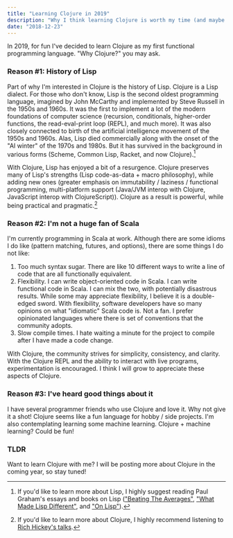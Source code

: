 ```yaml
---
title: "Learning Clojure in 2019"
description: "Why I think learning Clojure is worth my time (and maybe yours too!)."
date: "2018-12-23"
---
```


In 2019, for fun I've decided to learn Clojure as my first functional programming language.
"Why Clojure?" you may ask.

### Reason #1: History of Lisp

Part of why I'm interested in Clojure is the history of Lisp. Clojure
is a Lisp dialect. For those who don't know, Lisp is the second oldest programming language, imagined
by John McCarthy and implemented by Steve Russell in the 1950s and 1960s. It was the first to implement
a lot of the modern foundations of computer science (recursion, conditionals, higher-order functions,
the read-eval-print loop (REPL), and much more). It was also closely connected to birth of the artificial
intelligence movement of the 1950s and 1960s. Alas, Lisp died commercially along with the onset of the
"AI winter" of the 1970s and 1980s. But it has survived in the background in various forms (Scheme,
Common Lisp, Racket, and now Clojure).[^1]

With Clojure, Lisp has enjoyed a bit of a resurgence. Clojure preserves many of Lisp's strengths (Lisp
code-as-data + macro philosophy), while adding new ones (greater emphasis on immutability / laziness /
functional programming, multi-platform support (Java/JVM interop with Clojure, JavaScript interop with
ClojureScript)). Clojure as a result is powerful, while being practical and pragmatic.[^2]

### Reason #2: I'm not a huge fan of Scala

I'm currently programming in Scala at work. Although there are some idioms I do like (pattern matching,
futures, and options), there are some things I do not like:

1) Too much syntax sugar. There are like 10 different ways to write a line of code that are all
functionally equivalent.
2) Flexibility. I can write object-oriented code in Scala. I can write functional code in
Scala. I can mix the two, with potentially disastrous results. While some may appreciate flexibility,
I believe it is a double-edged sword. With flexibility, software developers have so many opinions on
what "idiomatic" Scala code is. Not a fan. I prefer opinionated languages where there is set of
conventions that the community adopts.
3) Slow compile times. I hate waiting a minute for the project to compile after I have made a code
change.

With Clojure, the community strives for simplicity, consistency, and clarity. With the Clojure REPL
and the ability to interact with live programs, experimentation is encouraged. I think I will grow
to appreciate these aspects of Clojure.

### Reason #3: I've heard good things about it

I have several programmer friends who use Clojure and love it. Why not give it a shot! Clojure seems
like a fun language for hobby / side projects. I'm also contemplating learning some machine learning.
Clojure + machine learning? Could be fun!

### TLDR

Want to learn Clojure with me? I will be posting more about Clojure in the coming year, so stay tuned!


[^1]: If you'd like to learn more about Lisp, I highly suggest reading Paul Graham's essays and
  books on Lisp (["Beating The Averages"](http://paulgraham.com/avg.html),
  ["What Made Lisp Different"](http://www.paulgraham.com/diff.html), and
  ["On Lisp"](http://www.paulgraham.com/onlisptext.html)).

[^2]: If you'd like to learn more about Clojure, I highly recommend listening to
  [Rich Hickey's talks](https://www.youtube.com/results?search_query=rich+hickey+talks).
